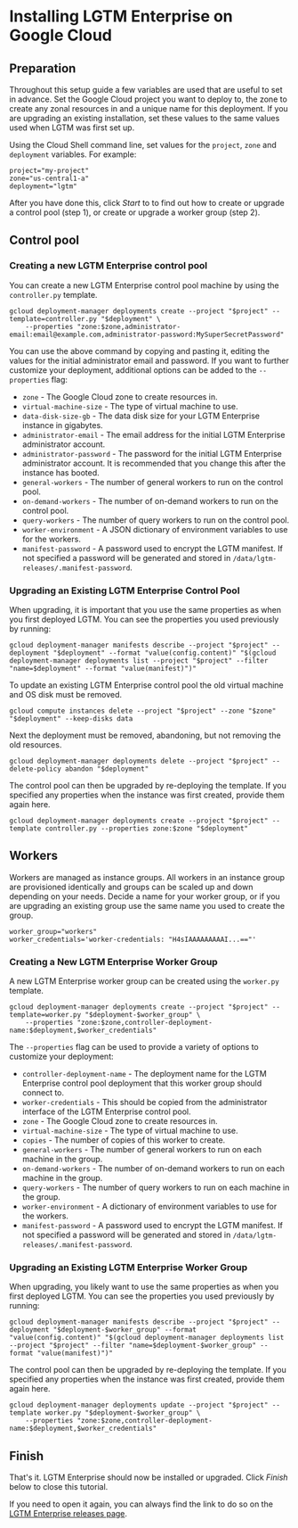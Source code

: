 # Installing LGTM Enterprise on Google Cloud
## Preparation
Throughout this setup guide a few variables are used that are useful to set in advance. Set the Google Cloud project you want to deploy to, the zone to create any zonal resources in and a unique name for this deployment. If you are upgrading an existing installation, set these values to the same values used when LGTM was first set up.

Using the Cloud Shell command line, set values for the `project`, `zone` and `deployment` variables. For example:
```console
project="my-project"
zone="us-central1-a"
deployment="lgtm"
```

After you have done this, click _Start_ to to find out how to create or upgrade a control pool (step 1), or create or upgrade a worker group (step 2).

## Control pool
### Creating a new LGTM Enterprise control pool
You can create a new LGTM Enterprise control pool machine by using the `controller.py` template.
```console
gcloud deployment-manager deployments create --project "$project" --template=controller.py "$deployment" \
	--properties "zone:$zone,administrator-email:email@example.com,administrator-password:MySuperSecretPassword"
```

You can use the above command by copying and pasting it, editing the values for the initial administrator email and password. If you want to further customize your deployment, additional options can be added to the `--properties` flag:
* `zone` - The Google Cloud zone to create resources in.
* `virtual-machine-size` - The type of virtual machine to use.
* `data-disk-size-gb` - The data disk size for your LGTM Enterprise instance in gigabytes.
* `administrator-email` - The email address for the initial LGTM Enterprise administrator account.
* `administrator-password` - The password for the initial LGTM Enterprise administrator account. It is recommended that you change this after the instance has booted.
* `general-workers` - The number of general workers to run on the control pool.
* `on-demand-workers` - The number of on-demand workers to run on the control pool.
* `query-workers` - The number of query workers to run on the control pool.
* `worker-environment` - A JSON dictionary of environment variables to use for the workers.
* `manifest-password` - A password used to encrypt the LGTM manifest. If not specified a password will be generated and stored in `/data/lgtm-releases/.manifest-password`.

### Upgrading an Existing LGTM Enterprise Control Pool
When upgrading, it is important that you use the same properties as when you first deployed LGTM. You can see the properties you used previously by running:
```
gcloud deployment-manager manifests describe --project "$project" --deployment "$deployment" --format "value(config.content)" "$(gcloud deployment-manager deployments list --project "$project" --filter "name=$deployment" --format "value(manifest)")"
```

To update an existing LGTM Enterprise control pool the old virtual machine and OS disk must be removed.
```
gcloud compute instances delete --project "$project" --zone "$zone" "$deployment" --keep-disks data
```

Next the deployment must be removed, abandoning, but not removing the old resources.
```
gcloud deployment-manager deployments delete --project "$project" --delete-policy abandon "$deployment"
```

The control pool can then be upgraded by re-deploying the template. If you specified any properties when the instance was first created, provide them again here.
```console
gcloud deployment-manager deployments create --project "$project" --template controller.py --properties zone:$zone "$deployment"
```

## Workers
Workers are managed as instance groups. All workers in an instance group are provisioned identically and groups can be scaled up and down depending on your needs. Decide a name for your worker group, or if you are upgrading an existing group use the same name you used to create the group.

```console
worker_group="workers"
worker_credentials='worker-credentials: "H4sIAAAAAAAAAI...=="'
```

### Creating a New LGTM Enterprise Worker Group
A new LGTM Enterprise worker group can be created using the `worker.py` template.
```console
gcloud deployment-manager deployments create --project "$project" --template=worker.py "$deployment-$worker_group" \
	--properties "zone:$zone,controller-deployment-name:$deployment,$worker_credentials"
```

The `--properties` flag can be used to provide a variety of options to customize your deployment:
* `controller-deployment-name` - The deployment name for the LGTM Enterprise control pool deployment that this worker group should connect to.
* `worker-credentials` - This should be copied from the administrator interface of the LGTM Enterprise control pool.
* `zone` - The Google Cloud zone to create resources in.
* `virtual-machine-size` - The type of virtual machine to use.
* `copies` - The number of copies of this worker to create.
* `general-workers` - The number of general workers to run on each machine in the group.
* `on-demand-workers` - The number of on-demand workers to run on each machine in the group.
* `query-workers` - The number of query workers to run on each machine in the group.
* `worker-environment` - A dictionary of environment variables to use for the workers.
* `manifest-password` - A password used to encrypt the LGTM manifest. If not specified a password will be generated and stored in `/data/lgtm-releases/.manifest-password`.

### Upgrading an Existing LGTM Enterprise Worker Group
When upgrading, you likely want to use the same properties as when you first deployed LGTM. You can see the properties you used previously by running:
```
gcloud deployment-manager manifests describe --project "$project" --deployment "$deployment-$worker_group" --format "value(config.content)" "$(gcloud deployment-manager deployments list --project "$project" --filter "name=$deployment-$worker_group" --format "value(manifest)")"
```

The control pool can then be upgraded by re-deploying the template. If you specified any properties when the instance was first created, provide them again here.
```console
gcloud deployment-manager deployments update --project "$project" --template worker.py "$deployment-$worker_group" \
	--properties "zone:$zone,controller-deployment-name:$deployment,$worker_credentials"
```

## Finish
That's it. LGTM Enterprise should now be installed or upgraded. Click _Finish_ below to close this tutorial.

If you need to open it again, you can always find the link to do so on the [LGTM Enterprise releases page](https://github.com/Semmle/lgtm-enterprise/releases/).
